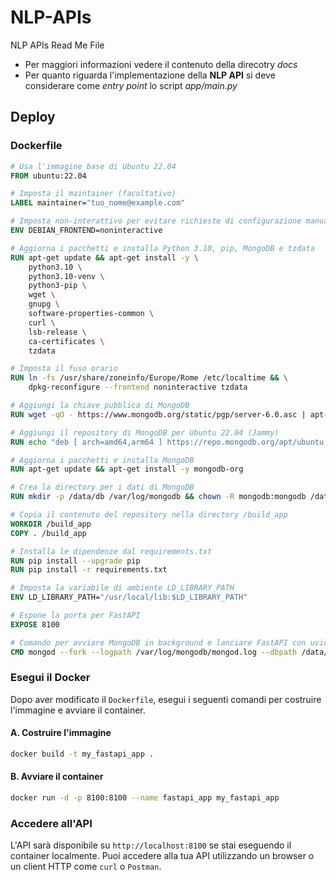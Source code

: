 # NLP-APIs
NLP APIs Read Me File

- Per maggiori informazioni vedere il contenuto della direcotry *docs*
- Per quanto riguarda l'implementazione della **NLP API** si deve considerare come *entry point* lo script *app/main.py*

## Deploy 
### **Dockerfile**

```Dockerfile
# Usa l'immagine base di Ubuntu 22.04
FROM ubuntu:22.04

# Imposta il maintainer (facoltativo)
LABEL maintainer="tuo_nome@example.com"

# Imposta non-interattivo per evitare richieste di configurazione manuale
ENV DEBIAN_FRONTEND=noninteractive

# Aggiorna i pacchetti e installa Python 3.10, pip, MongoDB e tzdata
RUN apt-get update && apt-get install -y \
    python3.10 \
    python3.10-venv \
    python3-pip \
    wget \
    gnupg \
    software-properties-common \
    curl \
    lsb-release \
    ca-certificates \
    tzdata

# Imposta il fuso orario
RUN ln -fs /usr/share/zoneinfo/Europe/Rome /etc/localtime && \
    dpkg-reconfigure --frontend noninteractive tzdata

# Aggiungi la chiave pubblica di MongoDB
RUN wget -qO - https://www.mongodb.org/static/pgp/server-6.0.asc | apt-key add -

# Aggiungi il repository di MongoDB per Ubuntu 22.04 (Jammy)
RUN echo "deb [ arch=amd64,arm64 ] https://repo.mongodb.org/apt/ubuntu jammy/mongodb-org/6.0 multiverse" | tee /etc/apt/sources.list.d/mongodb-org-6.0.list

# Aggiorna i pacchetti e installa MongoDB
RUN apt-get update && apt-get install -y mongodb-org

# Crea la directory per i dati di MongoDB
RUN mkdir -p /data/db /var/log/mongodb && chown -R mongodb:mongodb /data/db

# Copia il contenuto del repository nella directory /build_app
WORKDIR /build_app
COPY . /build_app

# Installa le dipendenze dal requirements.txt
RUN pip install --upgrade pip
RUN pip install -r requirements.txt

# Imposta la variabile di ambiente LD_LIBRARY_PATH
ENV LD_LIBRARY_PATH="/usr/local/lib:$LD_LIBRARY_PATH"

# Espone la porta per FastAPI
EXPOSE 8100

# Comando per avviare MongoDB in background e lanciare FastAPI con uvicorn
CMD mongod --fork --logpath /var/log/mongodb/mongod.log --dbpath /data/db && uvicorn app.main:app --host 0.0.0.0 --port 8100 --workers 8
```

### **Esegui il Docker**

Dopo aver modificato il `Dockerfile`, esegui i seguenti comandi per costruire l'immagine e avviare il container.

#### A. **Costruire l'immagine**

```bash
docker build -t my_fastapi_app .
```

#### B. **Avviare il container**

```bash
docker run -d -p 8100:8100 --name fastapi_app my_fastapi_app
```

### **Accedere all'API**

L'API sarà disponibile su `http://localhost:8100` se stai eseguendo il container localmente. Puoi accedere alla tua API utilizzando un browser o un client HTTP come `curl` o `Postman`.
